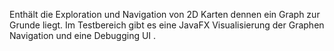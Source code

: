 Enthält die Exploration und Navigation von 2D Karten dennen ein Graph zur Grunde liegt.
Im Testbereich gibt es eine JavaFX Visualisierung der Graphen Navigation und eine Debugging UI .